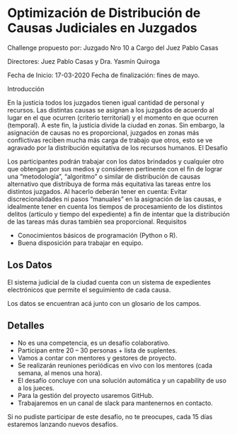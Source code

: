 # Optimización de Distribución de Causas Judiciales en Juzgados

Challenge propuesto por: Juzgado Nro 10 a Cargo del Juez Pablo Casas

Directores: Juez Pablo Casas y Dra. Yasmín Quiroga 

Fecha de Inicio: 17-03-2020
Fecha de finalización: fines de mayo.

Introducción

En la justicia todos los juzgados tienen igual cantidad de personal y recursos. Las distintas causas se asignan a los juzgados de acuerdo al lugar en el que ocurren (criterio territorial) y el momento en que ocurren (temporal). A este fin, la justicia divide la ciudad en zonas. Sin embargo, la asignación de causas no es proporcional, juzgados en zonas más conflictivas reciben mucha más carga de trabajo que otros, esto se ve agravado por la distribución equitativa de los recursos humanos.
El Desafío

Los participantes podrán trabajar con los datos brindados y cualquier otro que obtengan por sus medios y consideren pertinente con el fin de lograr una “metodología”, “algoritmo” o similar de distribución de causas alternativo que distribuya de forma más equitativa las tareas entre los distintos juzgados. Al hacerlo deberán tener en cuenta: Evitar discrecionalidades ni pasos “manuales” en la asignación de las causas, e idealmente tener en cuenta los tiempos de procesamiento de los distintos delitos (artículo y tiempo del expediente) a fin de intentar que la distribución de las tareas más duras también sea proporcional.
Requisitos

- Conocimientos básicos de programación (Python o R).
- Buena disposición para trabajar en equipo.

## Los Datos

El sistema judicial de la ciudad cuenta con un sistema de expedientes electrónicos que permite el seguimiento de cada causa. 

Los datos se encuentran acá junto con un glosario de los campos.

## Detalles

- No es una competencia, es un desafío colaborativo.
- Participan entre 20 – 30 personas + lista de suplentes.
- Vamos a contar con mentores y gestores de proyecto.
- Se realizarán reuniones periódicas en vivo con los mentores (cada semana, al menos una hora).
- El desafío concluye con una solución automática y un capability de uso a los jueces.
- Para la gestión del proyecto usaremos GitHub.
- Trabajaremos en un canal de slack para mantenernos en contacto.

Si no pudiste participar de este desafío, no te preocupes, cada 15 días estaremos lanzando nuevos desafíos.

